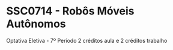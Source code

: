 # SSC0714 - Robôs Móveis Autônomos
Optativa Eletiva - 7º Período
2 créditos aula e 2 créditos trabalho
